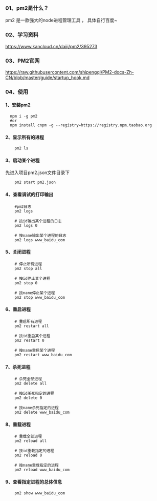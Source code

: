 
### 01、pm2是什么？

pm2 是一款强大的node进程管理工具 ， 具体自行百度~



### 02、学习资料 

https://www.kancloud.cn/daiji/pm2/395273



### 03、PM2官网 

https://raw.githubusercontent.com/shipengqi/PM2-docs-Zh-CN/blob/master/guide/startup_hook.md



### 04、使用



#### 1、安装pm2



```shell
  npm i -g pm2
  #or
  npm install cnpm -g --registry=https://registry.npm.taobao.org
```



#### 2、显示所有的进程



```shell
    pm2 ls
```



#### 3、启动某个进程



先进入项目pm2.json文件目录下



```shell
    pm2 start pm2.json
```



#### 4、查看调试的打印输出



```shell
    #pm2日志
    pm2 logs
    
    # 按id输出某个进程的日志
    pm2 logs 0

    # 按name输出某个进程的日志
    pm2 logs www_baidu_com
```



#### 5、关闭进程



```shell
    # 停止所有进程
    pm2 stop all
    
    # 按id停止某个进程
    pm2 stop 0
    
    # 按name停止某个进程
    pm2 stop www_baidu_com
```



#### 6、重启进程



```shell
    # 重启所有进程
    pm2 restart all
    
    # 按id重启某个进程
    pm2 restart 0
    
    # 按name重启某个进程
    pm2 restart www_baidu_com
```



#### 7、杀死进程



```shell
    # 杀死全部进程
    pm2 delete all 
    
    # 按id杀死指定的进程
    pm2 delete 0 
    
    # 按name杀死指定的进程
    pm2 delete www_baidu_com
```



#### 8、重载进程



```shell
    # 重载全部进程
    pm2 reload all 
    
    # 按id重载指定的进程
    pm2 reload 0 
    
    # 按name重载指定的进程
    pm2 reload www_baidu_com
```



#### 9、查看指定进程的总体信息



```shell
    pm2 show www_baidu_com
```

